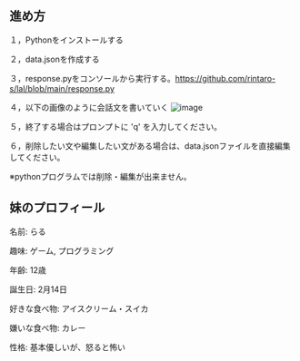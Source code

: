 <h2>進め方</h2>
１，Pythonをインストールする

２，data.jsonを作成する

３，response.pyをコンソールから実行する。https://github.com/rintaro-s/lal/blob/main/response.py

４，以下の画像のように会話文を書いていく
![image](https://github.com/user-attachments/assets/33cd82ee-c67d-43ed-9d93-0ba1bde06dd7)

５，終了する場合はプロンプトに 'q' を入力してください。

６，削除したい文や編集したい文がある場合は、data.jsonファイルを直接編集してください。

※pythonプログラムでは削除・編集が出来ません。



<h2>妹のプロフィール</h2>
名前: らる

趣味: ゲーム, プログラミング

年齢: 12歳

誕生日: 2月14日

好きな食べ物: アイスクリーム・スイカ

嫌いな食べ物: カレー

性格: 基本優しいが、怒ると怖い
